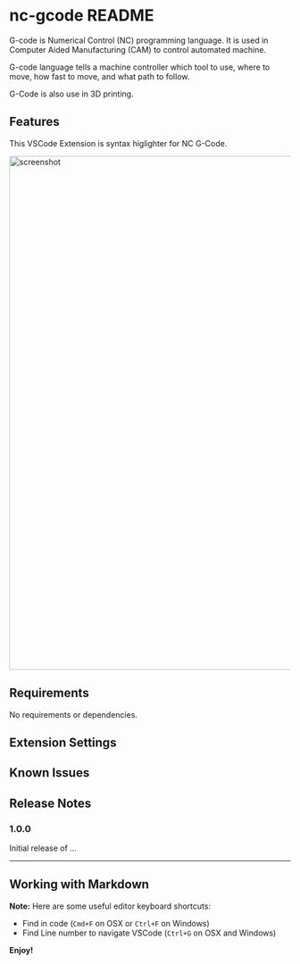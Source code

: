 # nc-gcode README

G-code is Numerical Control (NC) programming language. It is used in Computer Aided Manufacturing (CAM) to control automated machine.

G-code language tells a machine controller which tool to use, where to move, how fast to move, and what path to follow.

G-Code is also use in 3D printing.

## Features

This VSCode Extension is syntax higlighter for NC G-Code.

<img width="921" alt="screenshot" src="https://user-images.githubusercontent.com/11251737/35319472-d6260160-0094-11e8-8ce6-082f51e793e8.png">

## Requirements

No requirements or dependencies.

## Extension Settings


## Known Issues



## Release Notes



### 1.0.0

Initial release of ...



-----------------------------------------------------------------------------------------------------------

## Working with Markdown

**Note:** Here are some useful editor keyboard shortcuts:

* Find in code (`Cmd+F` on OSX or `Ctrl+F` on Windows)
* Find Line number to navigate VSCode (`Ctrl+G` on OSX and Windows)


**Enjoy!**
